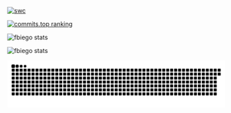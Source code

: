 <!--### Hi there 👋 -->

[![swc](http://www.biego.tech/sweatcoin/)](https://sweatco.in/hi/fbiego)

[![commits.top ranking](http://biego.tech/commits?user=fbiego&country=kenya&bg_color=111&text_color=77fe89&border_color=77fe89)](https://commits.top/kenya.html)

<!--
**fbiego/fbiego** is a ✨ _special_ ✨ repository because its `README.md` (this file) appears on your GitHub profile.

Here are some ideas to get you started:

- 🔭 I’m currently working on ...
- 🌱 I’m currently learning ...
- 👯 I’m looking to collaborate on ...
- 🤔 I’m looking for help with ...
- 💬 Ask me about ...
- 📫 How to reach me: ...
- 😄 Pronouns: ...
- ⚡ Fun fact: ...
-->
![fbiego stats](https://github-readme-stats.vercel.app/api?username=fbiego&show_icons=true&theme=chartreuse-dark)

![fbiego stats](https://github-readme-stats.vercel.app/api/top-langs/?username=fbiego&layout=compact&show_icons=true&theme=chartreuse-dark)


![Snake animation](https://github.com/Lucbm99/Lucbm99/blob/output/github-contribution-grid-snake.svg)

